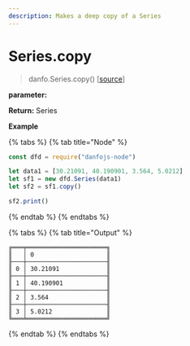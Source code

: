 ```yaml
---
description: Makes a deep copy of a Series
---
```


# Series.copy

> danfo.Series.copy()   \[[source](https://github.com/opensource9ja/danfojs/blob/master/danfojs/src/core/series.js#L569)]

**parameter:** 

**Return:** Series

**Example**

{% tabs %}
{% tab title="Node" %}
```javascript
const dfd = require("danfojs-node")

let data1 = [30.21091, 40.190901, 3.564, 5.0212]
let sf1 = new dfd.Series(data1)
let sf2 = sf1.copy()

sf2.print()
```
{% endtab %}
{% endtabs %}

{% tabs %}
{% tab title="Output" %}
```
╔═══╤══════════════════════╗
║   │ 0                    ║
╟───┼──────────────────────╢
║ 0 │ 30.21091             ║
╟───┼──────────────────────╢
║ 1 │ 40.190901            ║
╟───┼──────────────────────╢
║ 2 │ 3.564                ║
╟───┼──────────────────────╢
║ 3 │ 5.0212               ║
╚═══╧══════════════════════╝
```
{% endtab %}
{% endtabs %}
